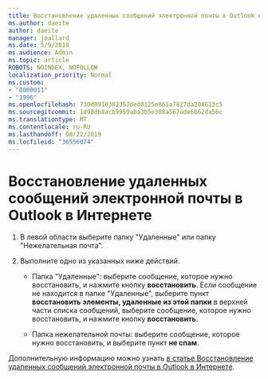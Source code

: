 ```yaml
---
title: Восстановление удаленных сообщений электронной почты в Outlook в Интернете
ms.author: daeite
author: daeite
manager: joallard
ms.date: 5/9/2019
ms.audience: Admin
ms.topic: article
ROBOTS: NOINDEX, NOFOLLOW
localization_priority: Normal
ms.custom:
- "8000011"
- "1996"
ms.openlocfilehash: 730d0910302357ded8125e861a7827da204613c5
ms.sourcegitcommit: 1d98db8acb9959aba3b5e308a567ade6b62da56c
ms.translationtype: MT
ms.contentlocale: ru-RU
ms.lasthandoff: 08/22/2019
ms.locfileid: "36556074"
---
```

# <a name="recover-deleted-email-in-outlook-on-the-web"></a>Восстановление удаленных сообщений электронной почты в Outlook в Интернете

1. В левой области выберите папку "Удаленные" или папку "Нежелательная почта".

2. Выполните одно из указанных ниже действий.

    - Папка "Удаленные": выберите сообщение, которое нужно восстановить, и нажмите кнопку **восстановить**. Если сообщение не находится в папке "Удаленные", выберите пункт **восстановить элементы, удаленные из этой папки** в верхней части списка сообщений, выберите сообщение, которое нужно восстановить, и нажмите кнопку **восстановить**.

    - Папка нежелательной почты: выберите сообщение, которое нужно восстановить, и выберите пункт **не спам**.

Дополнительную информацию можно узнать [в статье Восстановление удаленных сообщений электронной почты в Outlook в Интернете](https://support.office.com/article/a8ca78ac-4721-4066-95dd-571842e9fb11).